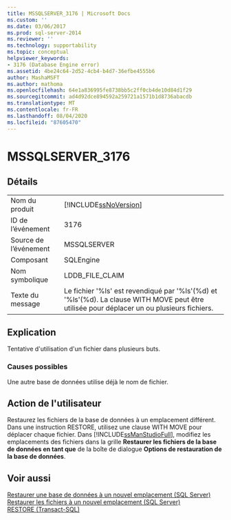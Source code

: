 ```yaml
---
title: MSSQLSERVER_3176 | Microsoft Docs
ms.custom: ''
ms.date: 03/06/2017
ms.prod: sql-server-2014
ms.reviewer: ''
ms.technology: supportability
ms.topic: conceptual
helpviewer_keywords:
- 3176 (Database Engine error)
ms.assetid: 4be24c64-2d52-4cb4-b4d7-36efbe4555b6
author: MashaMSFT
ms.author: mathoma
ms.openlocfilehash: 64e1a836995fe8738bb5c2ff0cb4de10d84d1f29
ms.sourcegitcommit: ad4d92dce894592a259721a1571b1d8736abacdb
ms.translationtype: MT
ms.contentlocale: fr-FR
ms.lasthandoff: 08/04/2020
ms.locfileid: "87605470"
---
```

# <a name="mssqlserver_3176"></a>MSSQLSERVER_3176
    
## <a name="details"></a>Détails  
  
|||  
|-|-|  
|Nom du produit|[!INCLUDE[ssNoVersion](../../includes/ssnoversion-md.md)]|  
|ID de l’événement|3176|  
|Source de l’événement|MSSQLSERVER|  
|Composant|SQLEngine|  
|Nom symbolique|LDDB_FILE_CLAIM|  
|Texte du message|Le fichier '%ls' est revendiqué par '%ls'(%d) et '%ls'(%d). La clause WITH MOVE peut être utilisée pour déplacer un ou plusieurs fichiers.|  
  
## <a name="explanation"></a>Explication  
 Tentative d'utilisation d'un fichier dans plusieurs buts.  
  
### <a name="possible-causes"></a>Causes possibles  
 Une autre base de données utilise déjà le nom de fichier.  
  
## <a name="user-action"></a>Action de l'utilisateur  
 Restaurez les fichiers de la base de données à un emplacement différent. Dans une instruction RESTORE, utilisez une clause WITH MOVE pour déplacer chaque fichier. Dans [!INCLUDE[ssManStudioFull](../../includes/ssmanstudiofull-md.md)], modifiez les emplacements des fichiers dans la grille **Restaurer les fichiers de la base de données en tant que** de la boîte de dialogue **Options de restauration de la base de données**.  
  
## <a name="see-also"></a>Voir aussi  
 [Restaurer une base de données à un nouvel emplacement &#40;SQL Server&#41;](../backup-restore/restore-a-database-to-a-new-location-sql-server.md)   
 [Restaurer les fichiers à un nouvel emplacement &#40;SQL Server&#41;](../backup-restore/restore-files-to-a-new-location-sql-server.md)   
 [RESTORE &#40;Transact-SQL&#41;](/sql/t-sql/statements/restore-statements-transact-sql)  
  
  

